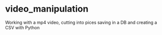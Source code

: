 # video_manipulation
Working with a mp4 video, cutting into pices saving in a DB and creating a CSV with Python
